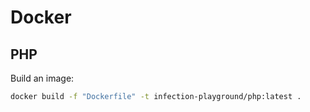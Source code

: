 # Docker

## PHP

Build an image:

```bash
docker build -f "Dockerfile" -t infection-playground/php:latest .
```